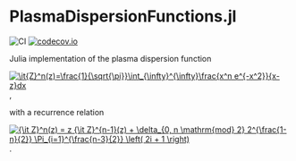 # PlasmaDispersionFunctions.jl

![CI](https://github.com/jwscook/PlasmaDispersionFunctions.jl/workflows/CI/badge.svg)
[![codecov.io](http://codecov.io/github/jwscook/PlasmaDispersionFunctions.jl/coverage.svg?branch=master)](http://codecov.io/github/jwscook/PlasmaDispersionFunctions.jl?branch=master)

Julia implementation of the plasma dispersion function

<a href="https://www.codecogs.com/eqnedit.php?latex=\it{Z}^n(z)=\frac{1}{\sqrt{\pi}}\int_{\infty}^{\infty}\frac{x^n&space;e^{-x^2}}{x-z}dx" target="_blank"><img src="https://latex.codecogs.com/gif.latex?\it{Z}^n(z)=\frac{1}{\sqrt{\pi}}\int_{\infty}^{\infty}\frac{x^n&space;e^{-x^2}}{x-z}dx" title="\it{Z}^n(z)=\frac{1}{\sqrt{\pi}}\int_{\infty}^{\infty}\frac{x^n e^{-x^2}}{x-z}dx" /></a>,

with a recurrence relation

<a href="https://www.codecogs.com/eqnedit.php?latex={\it&space;Z}^n(x)&space;=&space;x&space;{\it&space;Z}^{n-1}(x)&space;&plus;&space;\delta_{0,&space;n&space;\mathrm{mod}&space;2}&space;2^{\frac{1-n}{2}}&space;\Pi_{i=1}^{\frac{n-3}{2}}&space;\left(&space;2i&space;&plus;&space;1&space;\right)" target="_blank"><img src="https://latex.codecogs.com/gif.latex?{\it&space;Z}^n(x)&space;=&space;x&space;{\it&space;Z}^{n-1}(x)&space;&plus;&space;\delta_{0,&space;n&space;\mathrm{mod}&space;2}&space;2^{\frac{1-n}{2}}&space;\Pi_{i=1}^{\frac{n-3}{2}}&space;\left(&space;2i&space;&plus;&space;1&space;\right)" title="{\it Z}^n(z) = z {\it Z}^{n-1}(z) + \delta_{0, n \mathrm{mod} 2} 2^{\frac{1-n}{2}} \Pi_{i=1}^{\frac{n-3}{2}} \left( 2i + 1 \right)" /></a>.
